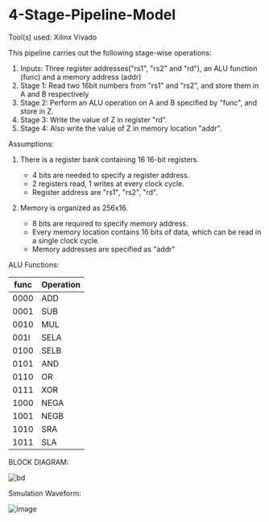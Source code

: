 # 4-Stage-Pipeline-Model

Tool(s) used: Xilinx Vivado

This pipeline carries out the following stage-wise operations:

1. Inputs: Three register addresses("rs1", "rs2" and "rd"), an ALU function (func) and a memory address (addr)
2. Stage 1:
   Read two 16bit numbers from "rs1" and "rs2", and store them in A and B respectively
3. Stage 2:
   Perform an ALU operation on A and B specified by "func", and store in Z.
4. Stage 3:
   Write the value of Z in register "rd".
5. Stage 4:
   Also write the value of Z in memory location "addr".

Assumptions:

1. There is a register bank containing 16 16-bit registers.
   - 4 bits are needed to specify a register address.
   - 2 registers read, 1 writes at every clock cycle.
   - Register address are "rs1", "rs2", "rd".

2. Memory is organized as 256x16.
   - 8 bits are required to specify memory address.
   - Every memory location contains 16 bits of data, which can be read in a single clock cycle.
   - Memory addresses are specified as "addr"

ALU Functions:

| func  | Operation |
| ------------- | ------------- |
| 0000  | ADD  |
| 0001  | SUB  |
| 0010  | MUL  |
| 001l  | SELA  |
| 0100  | SELB  |
| 0101  | AND  |
| 0110  | OR  |
| 0111  | XOR  |
| 1000  | NEGA  |
| 1001  | NEGB  |
| 1010  | SRA |
| 1011  | SLA  |

BLOCK DIAGRAM:

![bd](https://github.com/user-attachments/assets/4ba07e02-224a-46b3-be8a-00ec219e055e)

Simulation Waveform:

![image](https://github.com/user-attachments/assets/3cd5dd51-26b5-4a50-9d46-dadae8828c9d)



   
